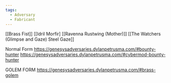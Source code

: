 ```yaml
---
tags:
  - Adversary
  - Fabricant
---
```

[[Brass Fist]]
[[Idril Morfir]
[[Ravenna Rustwing (Mother)]]
[[The Watchers (Glimpse and Gaze) Steel Gaze]]



Normal Form
https://genesysadversaries.dylanpetrusma.com/#bounty-hunter
https://genesysadversaries.dylanpetrusma.com/#cybermod-bounty-hunter

GOLEM FORM
https://genesysadversaries.dylanpetrusma.com/#brass-golem